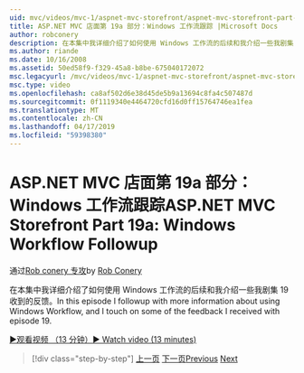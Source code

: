 ```yaml
---
uid: mvc/videos/mvc-1/aspnet-mvc-storefront/aspnet-mvc-storefront-part-19a-windows-workflow-followup
title: ASP.NET MVC 店面第 19a 部分：Windows 工作流跟踪 |Microsoft Docs
author: robconery
description: 在本集中我详细介绍了如何使用 Windows 工作流的后续和我介绍一些我剧集 19 收到的反馈。
ms.author: riande
ms.date: 10/16/2008
ms.assetid: 50ed58f9-f329-45a8-b8be-675040172072
msc.legacyurl: /mvc/videos/mvc-1/aspnet-mvc-storefront/aspnet-mvc-storefront-part-19a-windows-workflow-followup
msc.type: video
ms.openlocfilehash: ca8af502d6e38d45de5b9a13694c8fa4c507487d
ms.sourcegitcommit: 0f1119340e4464720cfd16d0ff15764746ea1fea
ms.translationtype: MT
ms.contentlocale: zh-CN
ms.lasthandoff: 04/17/2019
ms.locfileid: "59398380"
---
```

# <a name="aspnet-mvc-storefront-part-19a-windows-workflow-followup"></a><span data-ttu-id="b2a0f-103">ASP.NET MVC 店面第 19a 部分：Windows 工作流跟踪</span><span class="sxs-lookup"><span data-stu-id="b2a0f-103">ASP.NET MVC Storefront Part 19a: Windows Workflow Followup</span></span>

<span data-ttu-id="b2a0f-104">通过[Rob conery 专攻](https://github.com/robconery)</span><span class="sxs-lookup"><span data-stu-id="b2a0f-104">by [Rob Conery](https://github.com/robconery)</span></span>

<span data-ttu-id="b2a0f-105">在本集中我详细介绍了如何使用 Windows 工作流的后续和我介绍一些我剧集 19 收到的反馈。</span><span class="sxs-lookup"><span data-stu-id="b2a0f-105">In this episode I followup with more information about using Windows Workflow, and I touch on some of the feedback I received with episode 19.</span></span>

[<span data-ttu-id="b2a0f-106">&#9654;观看视频 （13 分钟）</span><span class="sxs-lookup"><span data-stu-id="b2a0f-106">&#9654; Watch video (13 minutes)</span></span>](https://channel9.msdn.com/Blogs/ASP-NET-Site-Videos/aspnet-mvc-storefront-part-19a-windows-workflow-followup)

> [!div class="step-by-step"]
> <span data-ttu-id="b2a0f-107">[上一页](aspnet-mvc-storefront-part-19-processing-orders-with-windows-workflow.md)
> [下一页](aspnet-mvc-storefront-part-20-logging.md)</span><span class="sxs-lookup"><span data-stu-id="b2a0f-107">[Previous](aspnet-mvc-storefront-part-19-processing-orders-with-windows-workflow.md)
[Next](aspnet-mvc-storefront-part-20-logging.md)</span></span>
